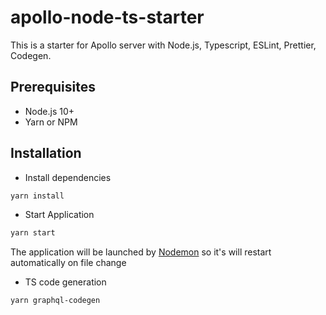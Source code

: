 # apollo-node-ts-starter

This is a starter for Apollo server with Node.js, Typescript, ESLint, Prettier, Codegen.

## Prerequisites
- Node.js 10+
- Yarn or NPM

## Installation
- Install dependencies
```bash
yarn install
```
- Start Application
```bash
yarn start
```
The application will be launched by [Nodemon](https://nodemon.com) so it's will restart automatically on file change

- TS code generation
```
yarn graphql-codegen
```
